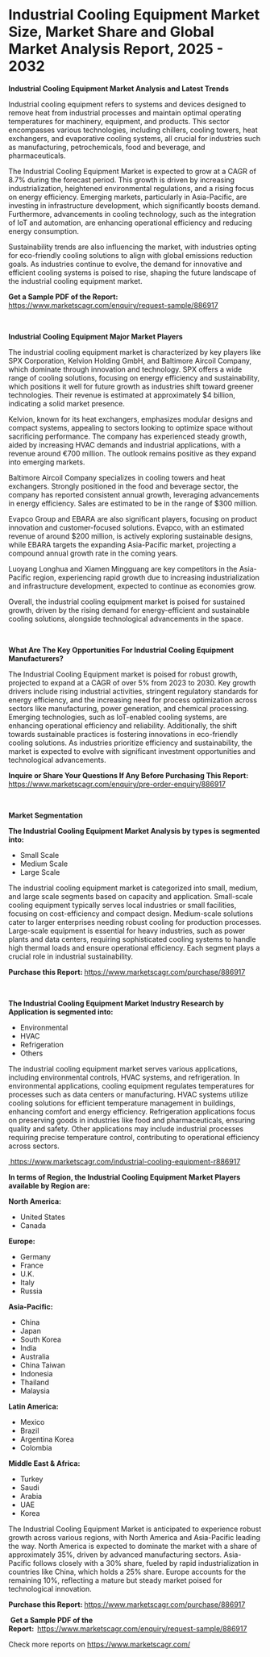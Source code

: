 <p><h1>Industrial Cooling Equipment Market Size, Market Share and Global Market Analysis Report, 2025 - 2032</h1></p><p><strong>Industrial Cooling Equipment Market Analysis and Latest Trends</strong></p>
<p><p>Industrial cooling equipment refers to systems and devices designed to remove heat from industrial processes and maintain optimal operating temperatures for machinery, equipment, and products. This sector encompasses various technologies, including chillers, cooling towers, heat exchangers, and evaporative cooling systems, all crucial for industries such as manufacturing, petrochemicals, food and beverage, and pharmaceuticals.</p><p>The Industrial Cooling Equipment Market is expected to grow at a CAGR of 8.7% during the forecast period. This growth is driven by increasing industrialization, heightened environmental regulations, and a rising focus on energy efficiency. Emerging markets, particularly in Asia-Pacific, are investing in infrastructure development, which significantly boosts demand. Furthermore, advancements in cooling technology, such as the integration of IoT and automation, are enhancing operational efficiency and reducing energy consumption. </p><p>Sustainability trends are also influencing the market, with industries opting for eco-friendly cooling solutions to align with global emissions reduction goals. As industries continue to evolve, the demand for innovative and efficient cooling systems is poised to rise, shaping the future landscape of the industrial cooling equipment market.</p></p>
<p><strong>Get a Sample PDF of the Report:&nbsp;</strong> <a href="https://www.marketscagr.com/enquiry/request-sample/886917?utm_campaign=3195&utm_medium=2&utm_source=Github&utm_content=ia&utm_term=08042025&utm_id=industrial-cooling-equipment">https://www.marketscagr.com/enquiry/request-sample/886917</a></p>
<p>&nbsp;</p>
<p><strong>Industrial Cooling Equipment Major Market Players</strong></p>
<p><p>The industrial cooling equipment market is characterized by key players like SPX Corporation, Kelvion Holding GmbH, and Baltimore Aircoil Company, which dominate through innovation and technology. SPX offers a wide range of cooling solutions, focusing on energy efficiency and sustainability, which positions it well for future growth as industries shift toward greener technologies. Their revenue is estimated at approximately $4 billion, indicating a solid market presence.</p><p>Kelvion, known for its heat exchangers, emphasizes modular designs and compact systems, appealing to sectors looking to optimize space without sacrificing performance. The company has experienced steady growth, aided by increasing HVAC demands and industrial applications, with a revenue around €700 million. The outlook remains positive as they expand into emerging markets.</p><p>Baltimore Aircoil Company specializes in cooling towers and heat exchangers. Strongly positioned in the food and beverage sector, the company has reported consistent annual growth, leveraging advancements in energy efficiency. Sales are estimated to be in the range of $300 million.</p><p>Evapco Group and EBARA are also significant players, focusing on product innovation and customer-focused solutions. Evapco, with an estimated revenue of around $200 million, is actively exploring sustainable designs, while EBARA targets the expanding Asia-Pacific market, projecting a compound annual growth rate in the coming years.</p><p>Luoyang Longhua and Xiamen Mingguang are key competitors in the Asia-Pacific region, experiencing rapid growth due to increasing industrialization and infrastructure development, expected to continue as economies grow.</p><p>Overall, the industrial cooling equipment market is poised for sustained growth, driven by the rising demand for energy-efficient and sustainable cooling solutions, alongside technological advancements in the space.</p></p>
<p>&nbsp;</p>
<p><strong>What Are The Key Opportunities For Industrial Cooling Equipment Manufacturers?</strong></p>
<p><p>The Industrial Cooling Equipment market is poised for robust growth, projected to expand at a CAGR of over 5% from 2023 to 2030. Key growth drivers include rising industrial activities, stringent regulatory standards for energy efficiency, and the increasing need for process optimization across sectors like manufacturing, power generation, and chemical processing. Emerging technologies, such as IoT-enabled cooling systems, are enhancing operational efficiency and reliability. Additionally, the shift towards sustainable practices is fostering innovations in eco-friendly cooling solutions. As industries prioritize efficiency and sustainability, the market is expected to evolve with significant investment opportunities and technological advancements.</p></p>
<p><strong>Inquire or Share Your Questions If Any Before Purchasing This Report:</strong> <a href="https://www.marketscagr.com/enquiry/pre-order-enquiry/886917?utm_campaign=3195&utm_medium=2&utm_source=Github&utm_content=ia&utm_term=08042025&utm_id=industrial-cooling-equipment">https://www.marketscagr.com/enquiry/pre-order-enquiry/886917</a></p>
<p>&nbsp;</p>
<p><strong>Market Segmentation</strong></p>
<p><strong>The Industrial Cooling Equipment Market Analysis by types is segmented into:</strong></p>
<p><ul><li>Small Scale</li><li>Medium Scale</li><li>Large Scale</li></ul></p>
<p><p>The industrial cooling equipment market is categorized into small, medium, and large scale segments based on capacity and application. Small-scale cooling equipment typically serves local industries or small facilities, focusing on cost-efficiency and compact design. Medium-scale solutions cater to larger enterprises needing robust cooling for production processes. Large-scale equipment is essential for heavy industries, such as power plants and data centers, requiring sophisticated cooling systems to handle high thermal loads and ensure operational efficiency. Each segment plays a crucial role in industrial sustainability.</p></p>
<p><strong>Purchase this Report:&nbsp;</strong><a href="https://www.marketscagr.com/purchase/886917?utm_campaign=3195&utm_medium=2&utm_source=Github&utm_content=ia&utm_term=08042025&utm_id=industrial-cooling-equipment">https://www.marketscagr.com/purchase/886917</a></p>
<p>&nbsp;</p>
<p><strong>The Industrial Cooling Equipment Market Industry Research by Application is segmented into:</strong></p>
<p><ul><li>Environmental</li><li>HVAC</li><li>Refrigeration</li><li>Others</li></ul></p>
<p><p>The industrial cooling equipment market serves various applications, including environmental controls, HVAC systems, and refrigeration. In environmental applications, cooling equipment regulates temperatures for processes such as data centers or manufacturing. HVAC systems utilize cooling solutions for efficient temperature management in buildings, enhancing comfort and energy efficiency. Refrigeration applications focus on preserving goods in industries like food and pharmaceuticals, ensuring quality and safety. Other applications may include industrial processes requiring precise temperature control, contributing to operational efficiency across sectors.</p></p>
<p><a href="https://www.marketscagr.com/industrial-cooling-equipment-r886917?utm_campaign=3195&utm_medium=2&utm_source=Github&utm_content=ia&utm_term=08042025&utm_id=industrial-cooling-equipment">&nbsp;https://www.marketscagr.com/industrial-cooling-equipment-r886917</a></p>
<p><strong>In terms of Region, the Industrial Cooling Equipment Market Players available by Region are:</strong></p>
<p>
    <p> <strong> North America: </strong>
        <ul>
            <li>United States</li>
            <li>Canada</li>
        </ul>
        </p> 
    <p> <strong> Europe: </strong>
        <ul>
            <li>Germany</li>
            <li>France</li>
            <li>U.K.</li>
            <li>Italy</li>
            <li>Russia</li>
        </ul>
        </p> 
    <p> <strong> Asia-Pacific: </strong>
        <ul>
            <li>China</li>
            <li>Japan</li>
            <li>South Korea</li>
            <li>India</li>
            <li>Australia</li>
            <li>China Taiwan</li>
            <li>Indonesia</li>
            <li>Thailand</li>
            <li>Malaysia</li>
        </ul>
        </p> 
    <p> <strong> Latin America: </strong>
        <ul>
            <li>Mexico</li>
            <li>Brazil</li>
            <li>Argentina Korea</li>
            <li>Colombia</li>
        </ul>
        </p> 
    <p> <strong> Middle East & Africa: </strong>
        <ul>
            <li>Turkey</li>
            <li>Saudi</li>
            <li>Arabia</li>
            <li>UAE</li>
            <li>Korea</li>
        </ul>
    </p>
    </p>
<p><p>The Industrial Cooling Equipment Market is anticipated to experience robust growth across various regions, with North America and Asia-Pacific leading the way. North America is expected to dominate the market with a share of approximately 35%, driven by advanced manufacturing sectors. Asia-Pacific follows closely with a 30% share, fueled by rapid industrialization in countries like China, which holds a 25% share. Europe accounts for the remaining 10%, reflecting a mature but steady market poised for technological innovation.</p></p>
<p><strong>Purchase this Report: </strong><a href="https://www.marketscagr.com/purchase/886917?utm_campaign=3195&utm_medium=2&utm_source=Github&utm_content=ia&utm_term=08042025&utm_id=industrial-cooling-equipment">https://www.marketscagr.com/purchase/886917</a></p>
<p>&nbsp;<strong>Get a Sample PDF of the Report:&nbsp;&nbsp;</strong><a href="https://www.marketscagr.com/enquiry/request-sample/886917?utm_campaign=3195&utm_medium=2&utm_source=Github&utm_content=ia&utm_term=08042025&utm_id=industrial-cooling-equipment">https://www.marketscagr.com/enquiry/request-sample/886917</a></p>
<p><strong></strong></p>
<p>Check more reports on <a href="https://www.marketscagr.com/?utm_campaign=3195&utm_medium=2&utm_source=Github&utm_content=ia&utm_term=08042025&utm_id=industrial-cooling-equipment">https://www.marketscagr.com/</a></p>